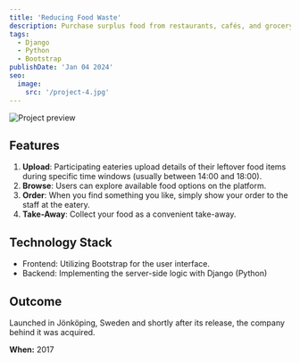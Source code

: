 ```yaml
---
title: 'Reducing Food Waste'
description: Purchase surplus food from restaurants, cafés, and grocery stores at a reduced price.
tags:
  - Django
  - Python
  - Bootstrap
publishDate: 'Jan 04 2024'
seo:
  image:
    src: '/project-4.jpg'
---
```


![Project preview](/project-4.jpg)

## Features

1. **Upload**: Participating eateries upload details of their leftover food items during specific time windows (usually between 14:00 and 18:00).
2. **Browse**: Users can explore available food options on the platform.
3. **Order**: When you find something you like, simply show your order to the staff at the eatery.
4. **Take-Away**: Collect your food as a convenient take-away.

## Technology Stack

- Frontend: Utilizing Bootstrap for the user interface.
- Backend: Implementing the server-side logic with Django (Python)

## Outcome

Launched in Jönköping, Sweden and shortly after its release, the company behind it was acquired.

**When:**
2017
